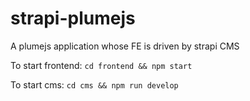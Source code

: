 # strapi-plumejs
A plumejs application whose FE is driven by strapi CMS

To start frontend: `cd frontend && npm start`

To start cms: `cd cms && npm run develop`
